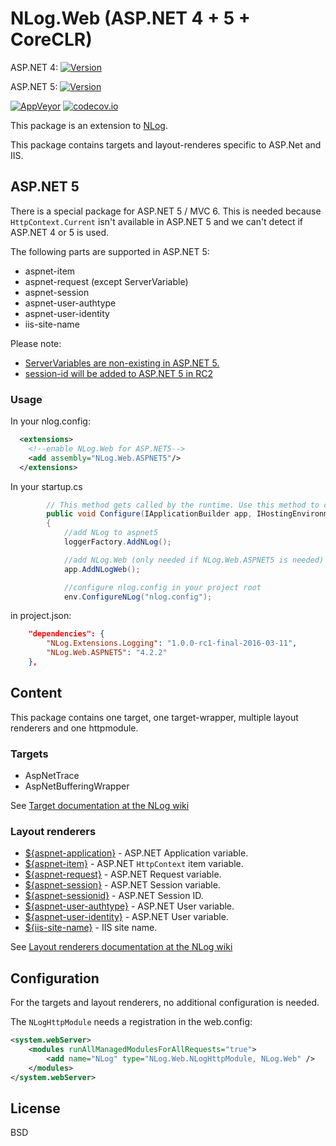 # NLog.Web (ASP.NET 4 + 5 + CoreCLR)

ASP.NET 4: [![Version](https://badge.fury.io/nu/NLog.Web.svg)](https://www.nuget.org/packages/NLog.Web)

ASP.NET 5: [![Version](https://badge.fury.io/nu/NLog.Web.ASPNET5.svg)](https://www.nuget.org/packages/NLog.Web.ASPNET5) 

[![AppVeyor](https://img.shields.io/appveyor/ci/nlog/nlog-web/master.svg)](https://ci.appveyor.com/project/nlog/nlog-web/branch/master)
[![codecov.io](https://codecov.io/github/NLog/NLog.Web/coverage.svg?branch=master)](https://codecov.io/github/NLog/NLog.Web?branch=master)

This package is an extension to [NLog](https://github.com/NLog/NLog/). 

This package contains 
targets and layout-renderes specific to ASP.Net and IIS. 

## ASP.NET 5

There is a special package for ASP.NET 5 / MVC 6. This is needed because `HttpContext.Current` isn't available in ASP.NET 5 and we can't detect if ASP.NET 4 or 5 is used.

The following parts are supported in ASP.NET 5:

* aspnet-item
* aspnet-request (except ServerVariable)
* aspnet-session
* aspnet-user-authtype
* aspnet-user-identity
* iis-site-name

Please note:

* [ServerVariables are non-existing in ASP.NET 5. ](http://stackoverflow.com/questions/25849217/vnext-server-variables-missing)
* [session-id will be added to ASP.NET 5 in RC2](https://github.com/aspnet/Session/pull/97)

### Usage

In your nlog.config:

```xml
  <extensions>
    <!--enable NLog.Web for ASP.NET5-->
    <add assembly="NLog.Web.ASPNET5"/>
  </extensions>
```

In your startup.cs

```c#
        // This method gets called by the runtime. Use this method to configure the HTTP request pipeline.
        public void Configure(IApplicationBuilder app, IHostingEnvironment env, ILoggerFactory loggerFactory)
        {
            //add NLog to aspnet5
            loggerFactory.AddNLog();

            //add NLog.Web (only needed if NLog.Web.ASPNET5 is needed)
            app.AddNLogWeb();

            //configure nlog.config in your project root
            env.ConfigureNLog("nlog.config");
```

in project.json:

```json
    "dependencies": {
        "NLog.Extensions.Logging": "1.0.0-rc1-final-2016-03-11",
        "NLog.Web.ASPNET5": "4.2.2"
    },
```

## Content

This package contains one target, one target-wrapper, multiple layout renderers and one httpmodule. 

### Targets

* AspNetTrace
* AspNetBufferingWrapper

See [Target documentation at the NLog wiki](https://github.com/NLog/NLog/wiki/Targets)

### Layout renderers

* [${aspnet-application}](https://github.com/NLog/NLog/wiki/AspNetApplication-Layout-Renderer) - ASP.NET Application variable.
* [${aspnet-item}](https://github.com/NLog/NLog/wiki/AspNetItem-layout-renderer) - ASP.NET `HttpContext` item variable.
* [${aspnet-request}](https://github.com/NLog/NLog/wiki/AspNetRequest-Layout-Renderer) - ASP.NET Request variable.
* [${aspnet-session}](https://github.com/NLog/NLog/wiki/AspNetSession-Layout-Renderer) - ASP.NET Session variable.
* [${aspnet-sessionid}](https://github.com/NLog/NLog/wiki/AspNetSessionId-Layout-Renderer) - ASP.NET Session ID.
* [${aspnet-user-authtype}](https://github.com/NLog/NLog/wiki/AspNetUserAuthType-Layout-Renderer) - ASP.NET User variable.
* [${aspnet-user-identity}](https://github.com/NLog/NLog/wiki/AspNetUserIdentity-Layout-Renderer) - ASP.NET User variable.
* [${iis-site-name}](https://github.com/NLog/NLog/wiki/IIS-site-name-Layout-Renderer) - IIS site name.


See [Layout renderers documentation at the NLog wiki](https://github.com/NLog/NLog/wiki/Layout-Renderers)

## Configuration
For the targets and layout renderers, no additional configuration is needed.

The `NLogHttpModule` needs a registration in the web.config:
```xml
<system.webServer> 
	<modules runAllManagedModulesForAllRequests="true"> 
		<add name="NLog" type="NLog.Web.NLogHttpModule, NLog.Web" />
	</modules>
</system.webServer>
```

## License

BSD


